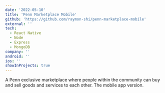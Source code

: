 ```yaml
---
date: '2022-05-10'
title: 'Penn Marketplace Mobile'
github: 'https://github.com/raymon-shi/penn-marketplace-mobile'
external: ''
tech:
  - React Native
  - Node
  - Express
  - MongoDB
company: ''
android: ''
ios: ''
showInProjects: true
---
```


A Penn exclusive marketplace where people within the community can buy and sell goods and services to each other. The mobile app version.
